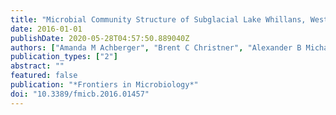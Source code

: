 ```yaml
---
title: "Microbial Community Structure of Subglacial Lake Whillans, West Antarctica"
date: 2016-01-01
publishDate: 2020-05-28T04:57:50.889040Z
authors: ["Amanda M Achberger", "Brent C Christner", "Alexander B Michaud", "John C Priscu", "Mark L Skidmore", "Trista J Vick-Majors", "the WISSARD Science Team (incl. \textbfM. R. Siegfried)"]
publication_types: ["2"]
abstract: ""
featured: false
publication: "*Frontiers in Microbiology*"
doi: "10.3389/fmicb.2016.01457"
---
```


